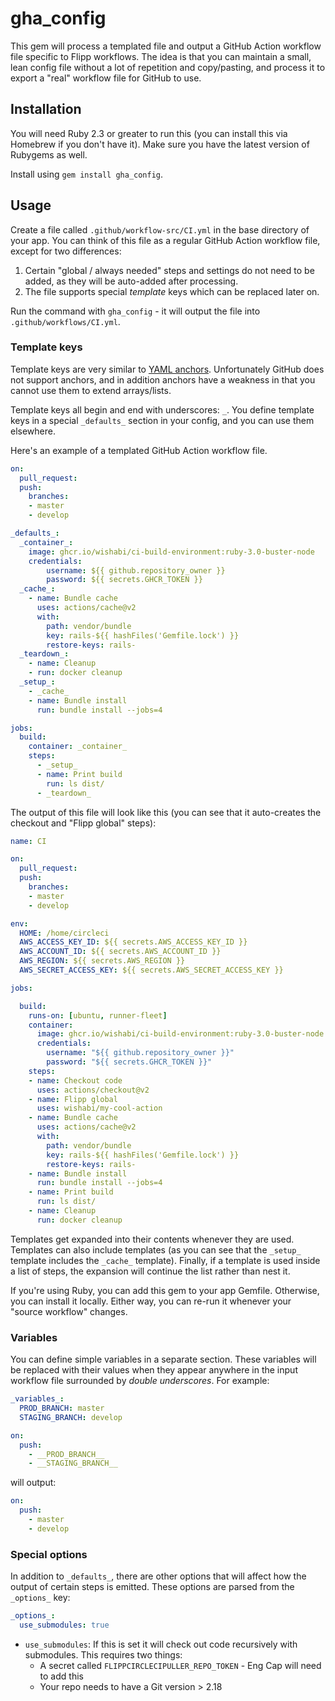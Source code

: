 # gha_config

This gem will process a templated file and output a GitHub Action workflow file specific to Flipp workflows. The idea is that you can maintain a small, lean config file without a lot of repetition and copy/pasting, and process it to export a "real" workflow file for GitHub to use.

## Installation

You will need Ruby 2.3 or greater to run this (you can install this via Homebrew if you don't have it). Make sure you have the latest version of Rubygems as well.

Install using `gem install gha_config`.

## Usage

Create a file called `.github/workflow-src/CI.yml` in the base directory of your app. You can think of this file as a regular GitHub Action workflow file, except for two differences:

1. Certain "global / always needed" steps and settings do not need to be added, as they will be auto-added after processing.
2. The file supports special *template* keys which can be replaced later on.

Run the command with `gha_config` - it will output the file into `.github/workflows/CI.yml`.

### Template keys

Template keys are very similar to [YAML anchors](http://blogs.perl.org/users/tinita/2019/05/reusing-data-with-yaml-anchors-aliases-and-merge-keys.html). Unfortunately GitHub does not support anchors, and in addition anchors have a weakness in that you cannot use them to extend arrays/lists.

Template keys all begin and end with underscores: `_`. You define template keys in a special `_defaults_` section in your config, and you can use them elsewhere.

Here's an example of a templated GitHub Action workflow file.

```yaml
on:
  pull_request:
  push:
    branches:
    - master
    - develop

_defaults_:
  _container_:
    image: ghcr.io/wishabi/ci-build-environment:ruby-3.0-buster-node
    credentials:
        username: ${{ github.repository_owner }}
        password: ${{ secrets.GHCR_TOKEN }}
  _cache_:
    - name: Bundle cache
      uses: actions/cache@v2
      with:
        path: vendor/bundle
        key: rails-${{ hashFiles('Gemfile.lock') }}
        restore-keys: rails-
  _teardown_:
    - name: Cleanup
    - run: docker cleanup
  _setup_:
    - _cache_
    - name: Bundle install
      run: bundle install --jobs=4

jobs:
  build:
    container: _container_
    steps:
      - _setup_
      - name: Print build
        run: ls dist/
      - _teardown_
```

The output of this file will look like this (you can see that it auto-creates the checkout and "Flipp global" steps):

```yaml
name: CI

on:
  pull_request:
  push:
    branches:
    - master
    - develop

env:
  HOME: /home/circleci
  AWS_ACCESS_KEY_ID: ${{ secrets.AWS_ACCESS_KEY_ID }}
  AWS_ACCOUNT_ID: ${{ secrets.AWS_ACCOUNT_ID }}
  AWS_REGION: ${{ secrets.AWS_REGION }}
  AWS_SECRET_ACCESS_KEY: ${{ secrets.AWS_SECRET_ACCESS_KEY }}

jobs:

  build:
    runs-on: [ubuntu, runner-fleet]
    container:
      image: ghcr.io/wishabi/ci-build-environment:ruby-3.0-buster-node
      credentials:
        username: "${{ github.repository_owner }}"
        password: "${{ secrets.GHCR_TOKEN }}"
    steps:
    - name: Checkout code
      uses: actions/checkout@v2
    - name: Flipp global
      uses: wishabi/my-cool-action
    - name: Bundle cache
      uses: actions/cache@v2
      with:
        path: vendor/bundle
        key: rails-${{ hashFiles('Gemfile.lock') }}
        restore-keys: rails-
    - name: Bundle install
      run: bundle install --jobs=4
    - name: Print build
      run: ls dist/
    - name: Cleanup
      run: docker cleanup
```

Templates get expanded into their contents whenever they are used. Templates can also include templates (as you can see that the `_setup_` template includes the `_cache_` template). Finally, if a template is used inside a list of steps, the expansion will continue the list rather than nest it.

If you're using Ruby, you can add this gem to your app Gemfile. Otherwise, you can install it locally. Either way, you can re-run it whenever your "source workflow" changes.

### Variables

You can define simple variables in a separate section. These variables will be replaced with their values when they appear anywhere in the input workflow file surrounded by *double underscores*. For example:

```yaml
_variables_:
  PROD_BRANCH: master
  STAGING_BRANCH: develop

on:
  push:
    - __PROD_BRANCH__
    - __STAGING_BRANCH__
```

will output:

```yaml
on:
  push:
    - master
    - develop
```

### Special options

In addition to `_defaults_`, there are other options that will affect how the output of certain steps is emitted. These options are parsed from the `_options_` key:

```yaml
_options_:
  use_submodules: true
```

* `use_submodules`: If this is set it will check out code recursively with submodules. This requires two things:
    * A secret called `FLIPPCIRCLECIPULLER_REPO_TOKEN` - Eng Cap will need to add this
    * Your repo needs to have a Git version > 2.18

